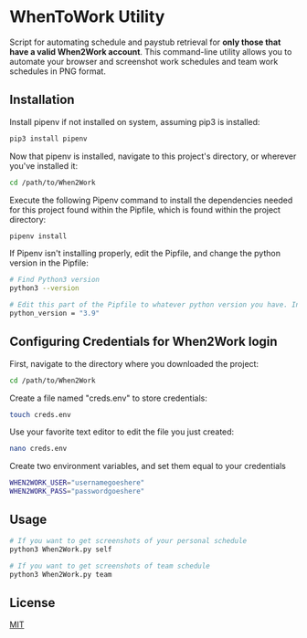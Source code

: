 # WhenToWork Utility

Script for automating schedule and paystub retrieval for **only those that have a valid When2Work account**. This command-line utility allows you to automate your browser and screenshot work schedules and team work schedules in PNG format. 

## Installation
Install pipenv if not installed on system, assuming pip3 is installed:

```bash
pip3 install pipenv
```
Now that pipenv is installed, navigate to this project's directory, or wherever you've installed it:

```bash
cd /path/to/When2Work
```
Execute the following Pipenv command to install the dependencies needed for this project found within the Pipfile, which is found within the project directory: 
```bash
pipenv install
```

If Pipenv isn't installing properly, edit the Pipfile, and change the python version in the Pipfile:
```bash
# Find Python3 version
python3 --version

# Edit this part of the Pipfile to whatever python version you have. In the example below, the python version is 3.9. 
python_version = "3.9"
```

## Configuring Credentials for When2Work login

First, navigate to the directory where you downloaded the project:
```bash 
cd /path/to/When2Work
```
Create a file named "creds.env" to store credentials: 
```bash 
touch creds.env
```
Use your favorite text editor to edit the file you just created: 
```bash 
nano creds.env
```
Create two environment variables, and set them equal to your  credentials
```bash
WHEN2WORK_USER="usernamegoeshere"
WHEN2WORK_PASS="passwordgoeshere"
```

## Usage
```bash
# If you want to get screenshots of your personal schedule
python3 When2Work.py self

# If you want to get screenshots of team schedule
python3 When2Work.py team 
```

## License
[MIT](https://choosealicense.com/licenses/mit/)
